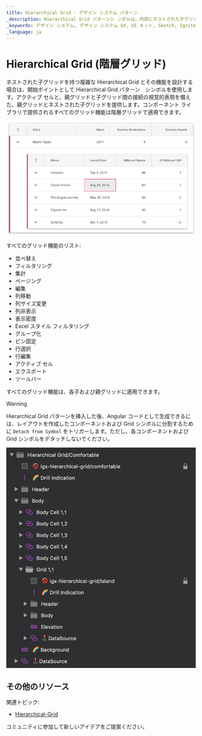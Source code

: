```yaml
---
title: Hierarchical Grid - デザイン システム パターン
_description: Hierarchical Grid パターンシ ンボルは、内部にネストされた子グリッドを持つ親レベルのグリッドを表します。
_keywords: デザイン システム, デザイン システム UX, UI キット, Sketch, Ignite UI for Angular, Sketch to Angular, Angular, Angular デザイン システム, Sketch から コードをエクスポート, Angular 用のデザイン キット, Sketch HTML, Sketch to HTML, Sketch UI キット
_language: ja
---
```


# Hierarchical Grid (階層グリッド)

ネストされた子グリッドを持つ複雑な Hierarchical Grid とその機能を設計する場合は、開始ポイントとして Hierarchical Grid パターン　シンボルを使用します。アクティブ セルと、親グリッドと子グリッド間の接続の視覚的表現を備えた、親グリッドとネストされた子グリッドを提供します。コンポーネント ライブラリで提供されるすべてのグリッド機能は階層グリッドで適用できます。

<img class="responsive-img" src="../images/hierarchical_grid.png" srcset="../images/hierarchical_grid@2x.png 2x" />

すべてのグリッド機能のリスト:
- 並べ替え
- フィルタリング
- 集計
- ページング
- 編集
- 列移動
- 列サイズ変更
- 列非表示
- 表示密度
- Excel スタイル フィルタリング
- グループ化
- ピン固定
- 行選択
- 行編集
- アクティブ セル
- エクスポート
- ツールバー

すべてのグリッド機能は、各子および親グリッドに適用できます。


> [!WARNING]
> Hierarchical Grid パターンを挿入した後、Angular コードとして生成できるには、レイアウトを作成したコンポーネントおよび Grid シンボルに分割するために `Detach from Symbol` をトリガーします。ただし、各コンポーネントおよび Grid シンボルをデタッチしないでください。

<img class="responsive-img" src="../images/hierarchical_grid_detach.png" />

## その他のリソース

関連トピック:

- [Hierarchical-Grid](../components/hierarchical-grid.md)

コミュニティに参加して新しいアイデアをご提案ください。


